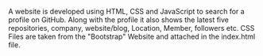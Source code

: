 A website is developed using HTML, CSS and JavaScript to search for a profile on GitHub. Along with the profile it also shows the latest five repositories, company, website/blog, Location, Member, followers etc. CSS Files are taken from the "Bootstrap" Website and attached in the index.html file.
